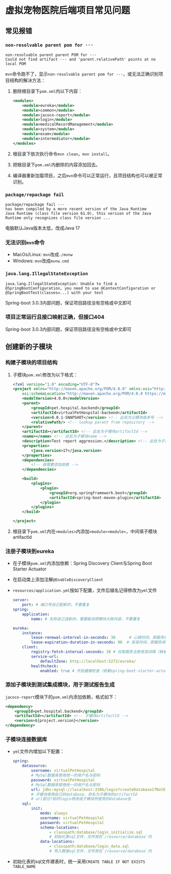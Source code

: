 <!--
 * @Author: pikapikapikaori pikapikapi_kaori@icloud.com
 * @Date: 2023-03-17 02:08:53
 * @LastEditors: pikapikapikaori pikapikapi_kaori@icloud.com
 * @LastEditTime: 2023-03-29 20:21:56
 * @FilePath: /virtualPetHospital-backend/docs/QA.md
 * @Description: 这是默认设置,请设置`customMade`, 打开koroFileHeader查看配置 进行设置: https://github.com/OBKoro1/koro1FileHeader/wiki/%E9%85%8D%E7%BD%AE
-->
# 虚拟宠物医院后端项目常见问题

## 常见报错

### `non-resolvable parent pom for ···`

``` text
non-resolvable parent parent POM for ···
Could not find artifact ··· and 'parent.relativePath' points at no local POM
```

`mvn`命令跑不了，显示`non-resolvable parent pom for ···`，或无法正确识别项目结构的解决方法：

1. 删除根目录下`pom.xml`内以下内容：

    ``` xml
    <modules>
        <module>eureka</module>
        <module>common</module>
        <module>jacoco-report</module>
        <module>login</module>
        <module>medicalRecordManagement</module>
        <module>system</module>
        <module>exam</module>
        <module>intermediator</module>
    </modules>
    ```

2. 根目录下依次执行命令`mvn clean`，`mvn install`。
3. 把根目录下`pom.xml`内删除的内容添加回去。
4. 编译器重新加载项目，之后`mvn`命令可以正常运行，且项目结构也可以被正常识别。

### `package/repackage fail`

``` text
package/repackage fail ··· 
has been compiled by a more recent version of the Java Runtime
Java Runtime (class file version 61.0), this version of the Java Runtime only recognizes class file version ...
```

电脑默认Java版本太低，改成Java 17

### 无法识别`mvn`命令

- MacOs/Linux: `mvn`改成`./mvnw`
- Windows: `mvn`改成`mvnw.cmd`

### `java.lang.IllegalStateException`

```test
java.lang.IllegalStateException: Unable to find a @SpringBootConfiguration, you need to use @ContextConfiguration or @SpringBootTest(classes=...) with your test
```

Spring-boot 3.0.3内部问题，保证项目路径没有空格或中文即可

### 项目正常运行且接口映射正确，但接口404

Spring-boot 3.0.3内部问题，保证项目路径没有空格或中文即可

## 创建新的子模块

### 构建子模块的项目结构

1. 子模块`pom.xml`修改为以下格式：

    ``` xml
    <?xml version="1.0" encoding="UTF-8"?>
    <project xmlns="http://maven.apache.org/POM/4.0.0" xmlns:xsi="http://www.w3.org/2001/XMLSchema-instance"
        xsi:schemaLocation="http://maven.apache.org/POM/4.0.0 https://maven.apache.org/xsd/maven-4.0.0.xsd">
        <modelVersion>4.0.0</modelVersion>
        <parent>
            <groupId>pet.hospital.backend</groupId>
            <artifactId>virtualPetHospital-backend</artifactId>
            <version>0.0.1-SNAPSHOT</version> <!-- 此处为父模块版本号 -->
            <relativePath/> <!-- lookup parent from repository -->
        </parent>
        <artifactId></artifactId> <!-- 此处为子模块artifactId -->
        <name></name> <!-- 此处为子模块name -->
        <description>Test report aggression.</description> <!-- 此处为子模块描述，需填写 -->
        <properties>
            <java.version>17</java.version>
        </properties>
        <dependencies>
            <!-- 按需要添加依赖 -->
        </dependencies>

        <build>
            <plugins>
                <plugin>
                    <groupId>org.springframework.boot</groupId>
                    <artifactId>spring-boot-maven-plugin</artifactId>
                </plugin>
            </plugins>
        </build>

    </project>
    ```

2. 根目录下`pom.xml`内在`<modules>`内添加`<module><module>`，中间填子模块artifactId

### 注册子模块到eureka

- 在子模块`pom.xml`内添加依赖：Spring Discovery Client与Spring Boot Starter Actuator
- 在启动类上添加注解`@EnableDiscoveryClient`
- `resources/application.yml`按如下配置，文件后缀名记得修改为`yml`文件

  ``` yml
  server:
      port: # 端口号自己配新的，不要重复
  spring:
      application:
          name: # 名称自己选新的，需要能说明模块大致内容，不要重复
  
  eureka:
      instance:
          lease-renewal-interval-in-seconds: 30      # 心跳时间，即服务续约间隔时间（缺省为30s）
          lease-expiration-duration-in-seconds: 90  # 发呆时间，即服务续约到期时间（缺省为90s）
      client:
          registry-fetch-interval-seconds: 30 # 拉取服务注册信息间隔（缺省为30s）
          service-url:
              defaultZone: http://localhost:5272/eureka/
          healthcheck:
              enabled: true # 开启健康检查（依赖spring-boot-starter-actuator）
  ```

### 添加子模块到测试集成模块，用于测试报告生成

`jacoco-report`模块下的`pom.xml`内添加依赖，格式如下：

``` xml
<dependency>
    <groupId>pet.hospital.backend</groupId>
    <artifactId></artifactId> <!-- 子模块artifactId -->
    <version>${project.version}</version>
</dependency>
```

### 子模块连接数据库

- `yml`文件内增加以下配置：

    ``` yml
    spring:
        datasource:
            username: virtualPetHospital 
            # MySql数据库使用统一的用户名与密码
            password: virtualPetHospital 
            # MySql数据库使用统一的用户名与密码
            url: jdbc:mysql://localhost:3306/login?createDatabaseIfNotExist=true&useUnicode=true&characterEncoding=utf-8&useSSL=true&serverTimezone=UTC
            # 子模块使用自己的database，命名为子模块的artifactId
            # url部分?前的login修改成子模块所使用的database名
        sql:
            init:
                mode: always
                username: virtualPetHospital
                password: virtualPetHospital
                schema-locations:
                    - classpath:database/login_initialize.sql
                    # 初始化表sql文件，文件放在`/resource/database`内
                data-locations:
                    - classpath:database/login_data.sql
                    # 导入数据sql文件，文件放在`/resource/database`内
    ```

- 初始化表的sql文件建表时，统一采用`CREATE TABLE IF NOT EXISTS TABLE_NAME`
